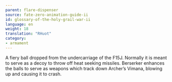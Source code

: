 ```yaml
---
parent: flare-dispenser
source: fate-zero-animation-guide-ii
id: glossary-of-the-holy-grail-war-ii
language: en
weight: 18
translation: "RHuot"
category:
- armament
---
```


A fiery ball dropped from the undercarriage of the F15J. Normally it is meant to serve as a decoy to throw off heat seeking missiles. Berserker enhances the balls to serve as weapons which track down Archer’s Vimana, blowing up and causing it to crash.
